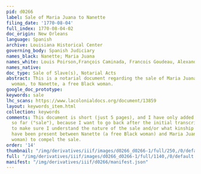 ```yaml
---
pid: d0266
label: Sale of Maria Juana to Nanette
filing_date: '1770-08-04'
full_index: 1770-08-04-02
doc_origin: New Orleans
language: Spanish
archive: Louisiana Historical Center
governing_body: Spanish Judiciary
names_black: Nanette; Maria Juana
names_white: Louis Poirson,François Caminada, Francois Goudeau, Alexandre de Latil
names_native:
doc_type: Sale of Slave(s), Notarial Acts
abstract: This is a notarial document regarding the sale of Maria Juana, an enslaved
  woman, to Nanette, a free Black woman.
google_doc_prototype:
keywords: sale
lhc_scans: https://www.lacolonialdocs.org/document/13859
layout: keywords_item.html
collection: keywords
comments: This document is short (just 5 pages), and I have only added one keyword
  so far ("sale"), because I want to go back after the initial transcription is done
  to make sure I understand the nature of the sale and/or what kinship ties might
  have been present between Nanette (a free Black woman) and Maria Juana (an enslaved
  woman) to compel the sale.
order: '14'
thumbnail: "/img/derivatives/iiif/images/d0266_d0266-1/full/250,/0/default.jpg"
full: "/img/derivatives/iiif/images/d0266_d0266-1/full/1140,/0/default.jpg"
manifest: "/img/derivatives/iiif/d0266/manifest.json"
---
```

